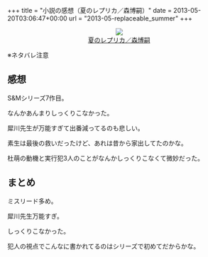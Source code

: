 +++
title = "小説の感想（夏のレプリカ／森博嗣）"
date = 2013-05-20T03:06:47+00:00
url = "2013-05-replaceable_summer"
+++
<div style="text-align: center;">
  <a href="http://www.amazon.co.jp/gp/product/406273012X/ref=as_li_ss_il?ie=UTF8&#038;camp=247&#038;creative=7399&#038;creativeASIN=406273012X&#038;linkCode=as2&#038;tag=5000164-22"><img border="0" src="http://ws-fe.amazon-adsystem.com/widgets/q?_encoding=UTF8&#038;ASIN=406273012X&#038;Format=_SL160_&#038;ID=AsinImage&#038;MarketPlace=JP&#038;ServiceVersion=20070822&#038;WS=1&#038;tag=5000164-22" /><br /><span>夏のレプリカ／森博嗣</span></a><img src="http://ir-jp.amazon-adsystem.com/e/ir?t=5000164-22&#038;l=as2&#038;o=9&#038;a=406273012X" width="1" height="1" border="0" alt="" style="border:none !important; margin:0px !important;" />
</div>

※ネタバレ注意

## 感想

S&#038;Mシリーズ7作目。
  
なんかあんまりしっくりこなかった。
  
犀川先生が万能すぎて出番減ってるのも悲しい。
  
素生は最後の救いだったけど、あれは昔から家出してたのかな。
  
杜萌の動機と実行犯3人のことがなんかしっくりこなくて微妙だった。

## まとめ

ミスリード多め。
  
犀川先生万能すぎ。
  
しっくりこなかった。
  
犯人の視点でこんなに書かれてるのはシリーズで初めてだからかな。